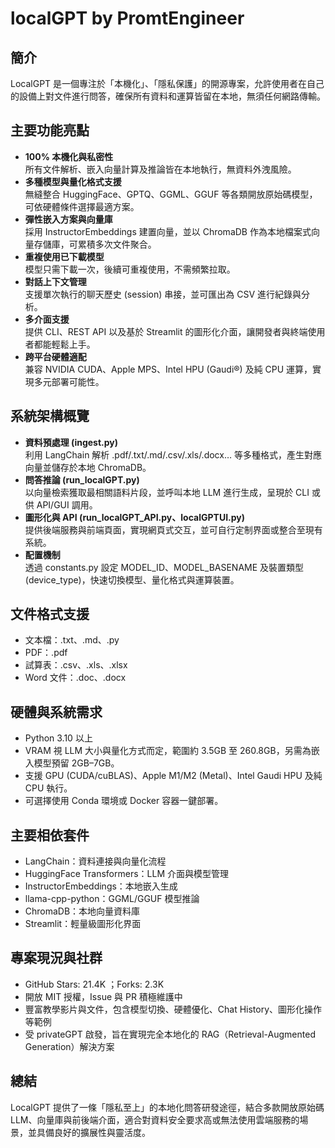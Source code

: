 # localGPT by PromtEngineer

## 簡介
LocalGPT 是一個專注於「本機化」、「隱私保護」的開源專案，允許使用者在自己的設備上對文件進行問答，確保所有資料和運算皆留在本地，無須任何網路傳輸。

## 主要功能亮點
- **100% 本機化與私密性**  
  所有文件解析、嵌入向量計算及推論皆在本地執行，無資料外洩風險。  
- **多種模型與量化格式支援**  
  無縫整合 HuggingFace、GPTQ、GGML、GGUF 等各類開放原始碼模型，可依硬體條件選擇最適方案。  
- **彈性嵌入方案與向量庫**  
  採用 InstructorEmbeddings 建置向量，並以 ChromaDB 作為本地檔案式向量存儲庫，可累積多次文件聚合。  
- **重複使用已下載模型**  
  模型只需下載一次，後續可重複使用，不需頻繁拉取。  
- **對話上下文管理**  
  支援單次執行的聊天歷史 (session) 串接，並可匯出為 CSV 進行紀錄與分析。  
- **多介面支援**  
  提供 CLI、REST API 以及基於 Streamlit 的圖形化介面，讓開發者與終端使用者都能輕鬆上手。  
- **跨平台硬體適配**  
  兼容 NVIDIA CUDA、Apple MPS、Intel HPU (Gaudi®) 及純 CPU 運算，實現多元部署可能性。

## 系統架構概覽
- **資料預處理 (ingest.py)**  
  利用 LangChain 解析 .pdf/.txt/.md/.csv/.xls/.docx… 等多種格式，產生對應向量並儲存於本地 ChromaDB。  
- **問答推論 (run_localGPT.py)**  
  以向量檢索獲取最相關語料片段，並呼叫本地 LLM 進行生成，呈現於 CLI 或供 API/GUI 調用。  
- **圖形化與 API (run_localGPT_API.py、localGPTUI.py)**  
  提供後端服務與前端頁面，實現網頁式交互，並可自行定制界面或整合至現有系統。  
- **配置機制**  
  透過 constants.py 設定 MODEL_ID、MODEL_BASENAME 及裝置類型 (device_type)，快速切換模型、量化格式與運算裝置。

## 文件格式支援
- 文本檔：.txt、.md、.py  
- PDF：.pdf  
- 試算表：.csv、.xls、.xlsx  
- Word 文件：.doc、.docx  

## 硬體與系統需求
- Python 3.10 以上  
- VRAM 視 LLM 大小與量化方式而定，範圍約 3.5GB 至 260.8GB，另需為嵌入模型預留 2GB–7GB。  
- 支援 GPU (CUDA/cuBLAS)、Apple M1/M2 (Metal)、Intel Gaudi HPU 及純 CPU 執行。  
- 可選擇使用 Conda 環境或 Docker 容器一鍵部署。

## 主要相依套件
- LangChain：資料連接與向量化流程  
- HuggingFace Transformers：LLM 介面與模型管理  
- InstructorEmbeddings：本地嵌入生成  
- llama-cpp-python：GGML/GGUF 模型推論  
- ChromaDB：本地向量資料庫  
- Streamlit：輕量級圖形化界面  

## 專案現況與社群
- GitHub Stars: 21.4K ；Forks: 2.3K  
- 開放 MIT 授權，Issue 與 PR 積極維護中  
- 豐富教學影片與文件，包含模型切換、硬體優化、Chat History、圖形化操作等範例  
- 受 privateGPT 啟發，旨在實現完全本地化的 RAG（Retrieval-Augmented Generation）解決方案  

## 總結
LocalGPT 提供了一條「隱私至上」的本地化問答研發途徑，結合多款開放原始碼 LLM、向量庫與前後端介面，適合對資料安全要求高或無法使用雲端服務的場景，並具備良好的擴展性與靈活度。